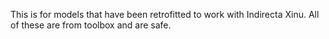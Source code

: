 This is for models that have been retrofitted to work with Indirecta Xinu.
All of these are from toolbox and are safe.
